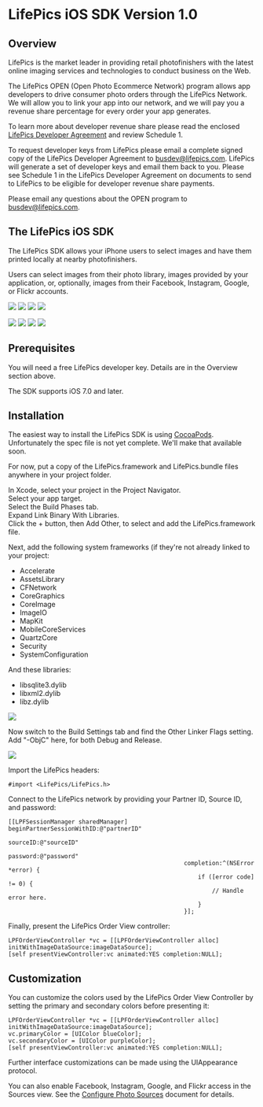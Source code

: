 LifePics iOS SDK Version 1.0
============================


Overview
--------

LifePics is the market leader in providing retail photofinishers with the latest online imaging services and technologies to conduct business on the Web.

The LifePics OPEN (Open Photo Ecommerce Network) program allows app developers to drive consumer photo orders through the LifePics Network. We will allow you to link your app into our network, and we will pay you a revenue share percentage for every order your app generates.

To learn more about developer revenue share please read the enclosed [LifePics Developer Agreement](https://github.com/LifePics/iOS-SDK/LifePics%20Developer%20Agreement.pdf)
 and review Schedule 1.

To request developer keys from LifePics please email a complete signed copy of the LifePics Developer Agreement to busdev@lifepics.com. LifePics will generate a set of developer keys and email them back to you. Please see Schedule 1 in the LifePics Developer Agreement on documents to send to LifePics to be eligible for developer revenue share payments.

Please email any questions about the OPEN program to busdev@lifepics.com.


The LifePics iOS SDK
--------------------
The LifePics SDK allows your iPhone users to select images and have them printed locally at nearby photofinishers.

Users can select images from their photo library, images provided by your application, or, optionally, images from their Facebook, Instagram, Google, or Flickr accounts.

![](https://s3.amazonaws.com/LifePics-iOS-SDK/Screenshots/screen1.png) ![](https://s3.amazonaws.com/LifePics-iOS-SDK/Screenshots/screen2.png)
![](https://s3.amazonaws.com/LifePics-iOS-SDK/Screenshots/screen3.png) ![](https://s3.amazonaws.com/LifePics-iOS-SDK/Screenshots/screen4.png)

![](https://s3.amazonaws.com/LifePics-iOS-SDK/Screenshots/screen5.png) ![](https://s3.amazonaws.com/LifePics-iOS-SDK/Screenshots/screen6.png)
![](https://s3.amazonaws.com/LifePics-iOS-SDK/Screenshots/screen7.png) ![](https://s3.amazonaws.com/LifePics-iOS-SDK/Screenshots/screen8.png)


Prerequisites
------------

You will need a free LifePics developer key. Details are in the Overview section above.

The SDK supports iOS 7.0 and later.


Installation 
------------

The easiest way to install the LifePics SDK is using [CocoaPods](http://cocoapods.org). Unfortunately the spec file is not yet complete. We'll make that available soon.

For now, put a copy of the LifePics.framework and LifePics.bundle files anywhere in your project folder. 

In Xcode, select your project in the Project Navigator.<br>
Select your app target.<br>
Select the Build Phases tab.<br>
Expand Link Binary With Libraries.<br>
Click the + button, then Add Other, to select and add the LifePics.framework file.

Next, add the following system frameworks (if they're not already linked to your project:

* Accelerate
* AssetsLibrary
* CFNetwork
* CoreGraphics
* CoreImage
* ImageIO
* MapKit
* MobileCoreServices
* QuartzCore
* Security
* SystemConfiguration

And these libraries:

* libsqlite3.dylib
* libxml2.dylib
* libz.dylib

![](https://s3.amazonaws.com/LifePics-iOS-SDK/Screenshots/LinkBinaries.png)

Now switch to the Build Settings tab and find the Other Linker Flags setting. Add "-ObjC" here, for both Debug and Release.

![](https://s3.amazonaws.com/LifePics-iOS-SDK/Screenshots/OtherLinkerFlags.png)


Import the LifePics headers:

    #import <LifePics/LifePics.h>


Connect to the LifePics network by providing your Partner ID, Source ID, and password:

    [[LPFSessionManager sharedManager] beginPartnerSessionWithID:@"partnerID"
                                                        sourceID:@"sourceID"
                                                        password:@"password"
                                                      completion:^(NSError *error) {
                                                          if ([error code] != 0) {
                                                              // Handle error here.
                                                          }
                                                      }];

Finally, present the LifePics Order View controller:

    LPFOrderViewController *vc = [[LPFOrderViewController alloc] initWithImageDataSource:imageDataSource];
    [self presentViewController:vc animated:YES completion:NULL];


Customization
-------------

You can customize the colors used by the LifePics Order View Controller by setting the primary and secondary colors before presenting it:

    LPFOrderViewController *vc = [[LPFOrderViewController alloc] initWithImageDataSource:imageDataSource];
    vc.primaryColor = [UIColor blueColor];
    vc.secondaryColor = [UIColor purpleColor];
    [self presentViewController:vc animated:YES completion:NULL];

Further interface customizations can be made using the UIAppearance protocol.

You can also enable Facebook, Instagram, Google, and Flickr access in the Sources view. See the [Configure Photo Sources](https://github.com/LifePics/iOS-SDK/blob/master/Configure%20Photo%20Sources.md) document for details.
